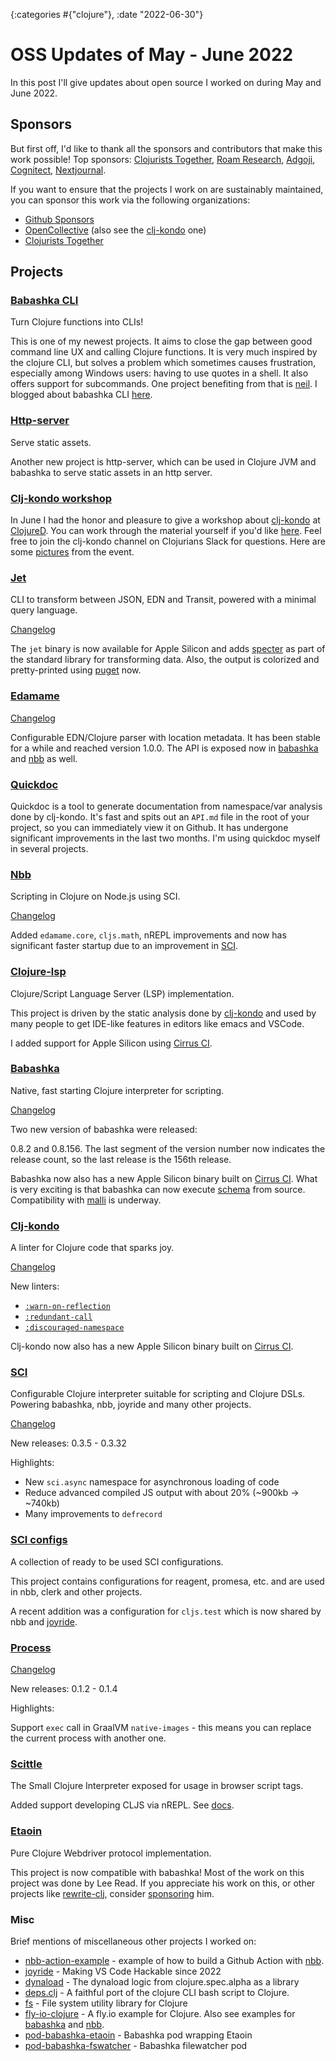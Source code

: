 {:categories #{"clojure"}, :date "2022-06-30"}

# OSS Updates of May - June 2022

In this post I'll give updates about open source I worked on during May and June 2022.

## Sponsors

But first off, I'd like to thank all the sponsors and contributors that make
this work possible! Top sponsors: [Clojurists
Together](https://clojuriststogether.org/), [Roam
Research](https://roamresearch.com/), [Adgoji](https://www.adgoji.com/),
[Cognitect](https://www.cognitect.com/),
[Nextjournal](https://nextjournal.com/).

If you want to ensure that the projects I work on are sustainably maintained,
you can sponsor this work via the following organizations:

- [Github Sponsors](https://github.com/sponsors/borkdude)
- [OpenCollective](https://opencollective.com/babashka) (also see the [clj-kondo](https://opencollective.com/clj-kondo) one)
- [Clojurists Together](https://www.clojuriststogether.org/)

## Projects

### [Babashka CLI](https://github.com/babashka/cli)

Turn Clojure functions into CLIs!

This is one of my newest projects. It aims to close the gap between good command
line UX and calling Clojure functions. It is very much inspired by the clojure
CLI, but solves a problem which sometimes causes frustration, especially among
Windows users: having to use quotes in a shell. It also offers support for
subcommands. One project benefiting from that is
[neil](https://github.com/babashka/neil). I blogged about babashka CLI
[here](https://blog.michielborkent.nl/babashka-cli.html).

### [Http-server](https://github.com/babashka/http-server)

Serve static assets.

Another new project is http-server, which can be used in Clojure JVM and
babashka to serve static assets in an http server.

### [Clj-kondo workshop](https://github.com/clj-kondo/hooks-workshop-clojured-2022)

In June I had the honor and pleasure to give a workshop about [clj-kondo](https://github.com/clj-kondo/clj-kondo) at [ClojureD](https://clojured.de/).
You can work through the material yourself if you'd like [here](https://github.com/clj-kondo/hooks-workshop-clojured-2022). 
Feel free to join the clj-kondo channel on Clojurians Slack for questions. Here are some [pictures](https://twitter.com/borkdude/status/1542521071588347905) from the event.

### [Jet](https://github.com/borkdude/jet)

CLI to transform between JSON, EDN and Transit, powered with a minimal query
language.

[Changelog](https://github.com/borkdude/jet/blob/master/CHANGELOG.md)

The `jet` binary is now available for Apple Silicon and adds
[specter](https://github.com/redplanetlabs/specter) as part of the standard
library for transforming data. Also, the output is colorized and pretty-printed
using [puget](https://github.com/greglook/puget) now.

### [Edamame](https://github.com/borkdude/edamame)

[Changelog](https://github.com/borkdude/edamame/blob/master/CHANGELOG.md)

Configurable EDN/Clojure parser with location metadata. It has been stable for a
while and reached version 1.0.0. The API is exposed now in
[babashka](https://github.com/babashka/babashka) and
[nbb](https://github.com/babashka/nbb) as well.

### [Quickdoc](https://github.com/borkdude/quickdoc)

Quickdoc is a tool to generate documentation from namespace/var analysis done by
clj-kondo. It's fast and spits out an `API.md` file in the root of your project,
so you can immediately view it on Github. It has undergone significant
improvements in the last two months. I'm using quickdoc myself in several
projects.

### [Nbb](https://github.com/babashka/nbb)

Scripting in Clojure on Node.js using SCI.

[Changelog](https://github.com/babashka/nbb/blob/main/CHANGELOG.md)

Added `edamame.core`, `cljs.math`, nREPL improvements and now has significant
faster startup due to an improvement in [SCI](https://github.com/babashka/sci).

### [Clojure-lsp](https://github.com/clojure-lsp/clojure-lsp)

Clojure/Script Language Server (LSP) implementation.

This project is driven by the static analysis done by
[clj-kondo](https://github.com/clj-kondo/clj-kondo) and used by many people to
get IDE-like features in editors like emacs and VSCode.

I added support for Apple Silicon using [Cirrus CI](https://cirrus-ci.org/).

### [Babashka](https://github.com/babashka/babashka)

Native, fast starting Clojure interpreter for scripting.

[Changelog](https://github.com/babashka/babashka/blob/master/CHANGELOG.md)

Two new version of babashka were released:

0.8.2 and 0.8.156. The last segment of the version number now indicates the
release count, so the last release is the 156th release.

Babashka now also has a new Apple Silicon binary built on [Cirrus
CI](https://cirrus-ci.org/).  What is very exciting is that babashka can now
execute [schema](https://github.com/plumatic/schema) from source. Compatibility
with [malli](https://github.com/metosin/malli/pull/718) is underway.

### [Clj-kondo](https://github.com/clj-kondo/clj-kondo)

A linter for Clojure code that sparks joy.

[Changelog](https://github.com/clj-kondo/clj-kondo/blob/master/CHANGELOG.md)

New linters:

- [`:warn-on-reflection`](https://github.com/clj-kondo/clj-kondo/blob/master/doc/linters.md#warn-on-reflection)
- [`:redundant-call`](https://github.com/clj-kondo/clj-kondo/blob/master/doc/linters.md#redundant-call)
- [`:discouraged-namespace`](https://github.com/clj-kondo/clj-kondo/blob/master/doc/linters.md#discouraged-namespace)

Clj-kondo now also has a new Apple Silicon binary built on [Cirrus
CI](https://cirrus-ci.org/).

### [SCI](https://github.com/babashka/sci)

Configurable Clojure interpreter suitable for scripting and Clojure DSLs.
Powering babashka, nbb, joyride and many other projects.

[Changelog](https://github.com/babashka/sci/blob/master/CHANGELOG.md)

New releases: 0.3.5 - 0.3.32

Highlights:

- New `sci.async` namespace for asynchronous loading of code
- Reduce advanced compiled JS output with about 20% (~900kb -> ~740kb)
- Many improvements to `defrecord`

### [SCI configs](https://github.com/babashka/sci.configs)

A collection of ready to be used SCI configurations.

This project contains configurations for reagent, promesa, etc. and are used in
nbb, clerk and other projects.

A recent addition was a configuration for `cljs.test` which is now shared by nbb
and [joyride](https://github.com/BetterThanTomorrow/joyride).

### [Process](https://github.com/babashka/process)

[Changelog](https://github.com/babashka/process/blob/master/CHANGELOG.md)

New releases: 0.1.2 - 0.1.4

Highlights:

Support `exec` call in GraalVM `native-images` - this means you can replace the current process with another one.

### [Scittle](https://github.com/babashka/scittle)

The Small Clojure Interpreter exposed for usage in browser script tags.

Added support developing CLJS via nREPL. See [docs](https://github.com/babashka/scittle/tree/main/doc/nrepl).

### [Etaoin](https://github.com/clj-commons/etaoin)

Pure Clojure Webdriver protocol implementation.

This project is now compatible with babashka! Most of the work on this project
was done by Lee Read. If you appreciate his work on this, or other projects like
[rewrite-clj](https://github.com/clj-commons/rewrite-clj), consider
[sponsoring](https://github.com/sponsors/lread) him.

### Misc

Brief mentions of miscellaneous other projects I worked on:

- [nbb-action-example](https://github.com/borkdude/nbb-action-example) - example of how to build a Github Action with [nbb](https://github.com/babashka/nbb).
- [joyride](https://github.com/BetterThanTomorrow/joyride) - Making VS Code Hackable since 2022
- [dynaload](https://github.com/borkdude/dynaload) - The dynaload logic from clojure.spec.alpha as a library
- [deps.clj](https://github.com/borkdude/deps.clj) - A faithful port of the clojure CLI bash script to Clojure.
- [fs](https://github.com/babashka/fs) - File system utility library for Clojure
- [fly-io-clojure](https://github.com/borkdude/fly_io_clojure) - A fly.io example for Clojure. Also see examples for [babashka](https://github.com/babashka/babashka/tree/master/doc/fly_io) and [nbb](https://github.com/babashka/nbb/tree/main/doc/fly_io).
- [pod-babashka-etaoin](https://github.com/babashka/pod-babashka-etaoin) - Babashka pod wrapping Etaoin
- [pod-babashka-fswatcher](https://github.com/babashka/pod-babashka-fswatcher) - Babashka filewatcher pod
